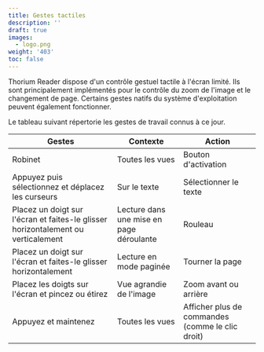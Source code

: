 ```yaml
---
title: Gestes tactiles
description: ''
draft: true
images:
  - logo.png
weight: '403'
toc: false
---
```


Thorium Reader dispose d'un contrôle gestuel tactile à l'écran limité. Ils sont principalement implémentés pour le contrôle du zoom de l'image et le changement de page. Certains gestes natifs du système d'exploitation peuvent également fonctionner.

Le tableau suivant répertorie les gestes de travail connus à ce jour.

Gestes | Contexte | Action
--- | --- | ---
Robinet | Toutes les vues | Bouton d'activation
Appuyez puis sélectionnez et déplacez les curseurs | Sur le texte | Sélectionner le texte
Placez un doigt sur l'écran et faites-le glisser horizontalement ou verticalement | Lecture dans une mise en page déroulante | Rouleau
Placez un doigt sur l'écran et faites-le glisser horizontalement | Lecture en mode paginée | Tourner la page
Placez les doigts sur l'écran et pincez ou étirez | Vue agrandie de l'image | Zoom avant ou arrière
Appuyez et maintenez | Toutes les vues | Afficher plus de commandes (comme le clic droit)
